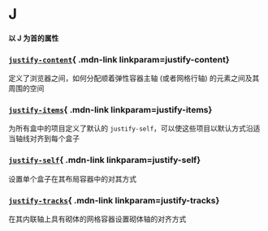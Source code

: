 # J

#### 以 J 为首的属性

<Mcard>

### [`justify-content`][zh-link]{ .mdn-link linkparam=justify-content}
定义了浏览器之间，如何分配顺着弹性容器主轴 (或者网格行轴) 的元素之间及其周围的空间
</Mcard>

<Mcard>

### [`justify-items`][zh-link]{ .mdn-link linkparam=justify-items}
为所有盒中的项目定义了默认的 `justify-self`，可以使这些项目以默认方式沿适当轴线对齐到每个盒子
</Mcard>

<Mcard>

### [`justify-self`][zh-link]{ .mdn-link linkparam=justify-self}
设置单个盒子在其布局容器中的对其方式
</Mcard>

<Mcard>

### [`justify-tracks`][en-link]{ .mdn-link linkparam=justify-tracks}
在其内联轴上具有砌体的网格容器设置砌体轴的对齐方式
</Mcard>

[zh-link]:https://developer.mozilla.org/zh-CN/docs/Web/CSS/
[en-link]:https://developer.mozilla.org/en-US/docs/Web/CSS/